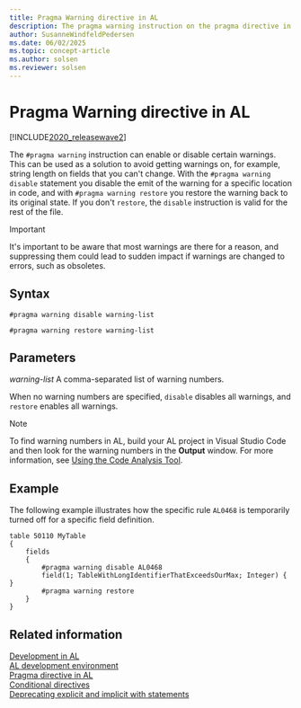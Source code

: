 ```yaml
---
title: Pragma Warning directive in AL
description: The pragma warning instruction on the pragma directive in AL.
author: SusanneWindfeldPedersen
ms.date: 06/02/2025
ms.topic: concept-article
ms.author: solsen
ms.reviewer: solsen
---
```


# Pragma Warning directive in AL

[!INCLUDE[2020_releasewave2](../../includes/2020_releasewave2.md)]

The `#pragma warning` instruction can enable or disable certain warnings. This can be used as a solution to avoid getting warnings on, for example, string length on fields that you can't change. With the `#pragma warning disable` statement you disable the emit of the warning for a specific location in code, and with `#pragma warning restore` you restore the warning back to its original state. If you don't `restore`, the `disable` instruction is valid for the rest of the file.

> [!IMPORTANT]  
> It's important to be aware that most warnings are there for a reason, and suppressing them could lead to sudden impact if warnings are changed to errors, such as obsoletes. 

## Syntax

```AL
#pragma warning disable warning-list  
```

```AL
#pragma warning restore warning-list  
```

## Parameters

*warning-list* 
A comma-separated list of warning numbers.

When no warning numbers are specified, `disable` disables all warnings, and `restore` enables all warnings.

> [!NOTE]  
> To find warning numbers in AL, build your AL project in Visual Studio Code and then look for the warning numbers in the **Output** window. For more information, see [Using the Code Analysis Tool](../devenv-using-code-analysis-tool.md).

## Example

The following example illustrates how the specific rule `AL0468` is temporarily turned off for a specific field definition.

```AL
table 50110 MyTable
{
    fields
    {
        #pragma warning disable AL0468
        field(1; TableWithLongIdentifierThatExceedsOurMax; Integer) { }
        #pragma warning restore
    }
}
```

## Related information

[Development in AL](../devenv-dev-overview.md)  
[AL development environment](../devenv-reference-overview.md)  
[Pragma directive in AL](devenv-directive-pragma.md)  
[Conditional directives](devenv-directives-in-al.md#conditional-directives)  
[Deprecating explicit and implicit with statements](../devenv-deprecating-with-statements-overview.md)
